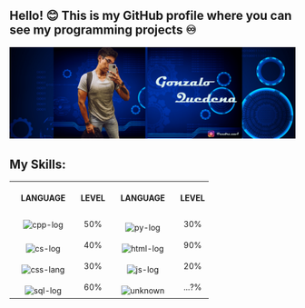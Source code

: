 ##  Hello! 😊 This is my GitHub profile where you can see my programming projects ♾️ 
![gonzalo-quedena-banner](https://raw.githubusercontent.com/GonzaQued/GonzaQued/main/src/banner-github-quedena.png)

## My Skills:

<table style="width:100%">

<tr>
<th style="padding: 20px;">LANGUAGE</th>
<th>LEVEL</th>
<th style="padding: 20px;">LANGUAGE</th>
<th>LEVEL</th>
</tr>

<tr align="center">
<td style="padding: 10px;">
<img src="https://shorturl.at/mzEKW" alt="cpp-log" width="100"/>
</td>
<td>50%</td>
<td style="padding: 5px;">
<img src="https://shorturl.at/CIVX6" alt="py-log" width="90" style="margin-top: 10px;"/>
</td>
<td>30%</td>
</tr>

<tr align="center">
<td style="padding: 5px;">
<img src="https://shorturl.at/irsEX" alt="cs-log" width="190" style="margin-top: 10px;"/>
</td>
<td>40%</td>
<td style="padding: 5px;">
<img src="https://shorturl.at/mIJMQ" alt="html-log" width="130" style="margin-top: 10px;"/>
</td>
<td>90%</td>
</tr>

<tr align="center">
<td style="padding: 5px;">
<img src="https://shorturl.at/agrHU" alt="css-lang" width="90" style="margin-top: 10px;"/>
</td>
<td>30%</td>
<td style="padding: 5px;">
<img src="https://shorturl.at/dhpR2" alt="js-log" width="220" style="margin-top: 10px;"/>
</td>
<td>20%</td>
</tr>

<tr align="center">
<td style="padding: 5px;">
<img src="https://shorturl.at/uVXYZ" alt="sql-log" width="130" style="margin-top: 10px;"/>
</td>
<td>60%</td>
<td style="padding: 5px;">
<img src="https://shorturl.at/istM7" alt="unknown" width="100" style="margin-top: 10px;"/>
</td>
<td>...?%</td>
</tr>

</table>
